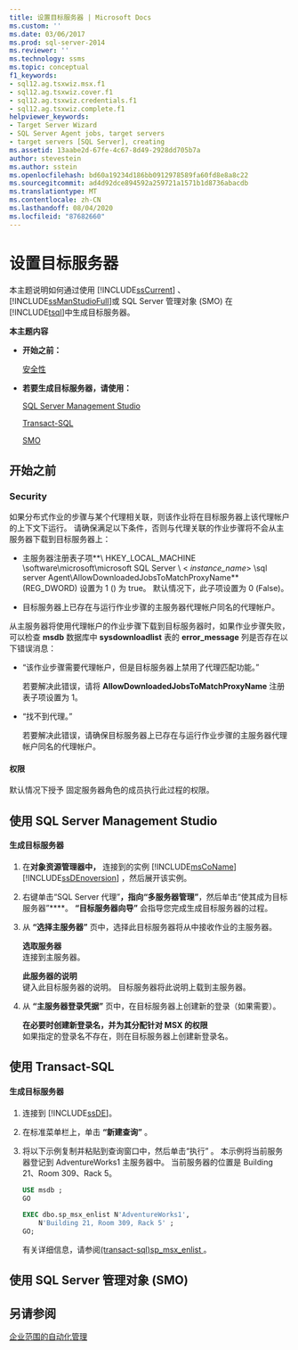 ```yaml
---
title: 设置目标服务器 | Microsoft Docs
ms.custom: ''
ms.date: 03/06/2017
ms.prod: sql-server-2014
ms.reviewer: ''
ms.technology: ssms
ms.topic: conceptual
f1_keywords:
- sql12.ag.tsxwiz.msx.f1
- sql12.ag.tsxwiz.cover.f1
- sql12.ag.tsxwiz.credentials.f1
- sql12.ag.tsxwiz.complete.f1
helpviewer_keywords:
- Target Server Wizard
- SQL Server Agent jobs, target servers
- target servers [SQL Server], creating
ms.assetid: 13aabe2d-67fe-4c67-8d49-2928dd705b7a
author: stevestein
ms.author: sstein
ms.openlocfilehash: bd60a19234d186bb0912978589fa60fd8e8a8c22
ms.sourcegitcommit: ad4d92dce894592a259721a1571b1d8736abacdb
ms.translationtype: MT
ms.contentlocale: zh-CN
ms.lasthandoff: 08/04/2020
ms.locfileid: "87682660"
---
```

# <a name="make-a-target-server"></a>设置目标服务器
  本主题说明如何通过使用 [!INCLUDE[ssCurrent](../../includes/sscurrent-md.md)] 、 [!INCLUDE[ssManStudioFull](../../includes/ssmanstudiofull-md.md)]或 SQL Server 管理对象 (SMO) 在 [!INCLUDE[tsql](../../includes/tsql-md.md)]中生成目标服务器。  
  
 **本主题内容**  
  
-   **开始之前：**  
  
     [安全性](#Security)  
  
-   **若要生成目标服务器，请使用：**  
  
     [SQL Server Management Studio](#SSMSProcedure)  
  
     [Transact-SQL](#TsqlProcedure)  
  
     [SMO](#PowerShellProcedure)  
  
##  <a name="before-you-begin"></a><a name="BeforeYouBegin"></a> 开始之前  
  
###  <a name="security"></a><a name="Security"></a> Security  
 如果分布式作业的步骤与某个代理相关联，则该作业将在目标服务器上该代理帐户的上下文下运行。 请确保满足以下条件，否则与代理关联的作业步骤将不会从主服务器下载到目标服务器上：  
  
-   主服务器注册表子项**\ HKEY_LOCAL_MACHINE \software\microsoft\microsoft SQL Server \\ < *instance_name*> \sql server Agent\AllowDownloadedJobsToMatchProxyName** (REG_DWORD) 设置为 1 () 为 true。 默认情况下，此子项设置为 0 (False)。  
  
-   目标服务器上已存在与运行作业步骤的主服务器代理帐户同名的代理帐户。  
  
 从主服务器将使用代理帐户的作业步骤下载到目标服务器时，如果作业步骤失败，可以检查 **msdb** 数据库中 **sysdownloadlist** 表的 **error_message** 列是否存在以下错误消息：  
  
-   “该作业步骤需要代理帐户，但是目标服务器上禁用了代理匹配功能。”  
  
     若要解决此错误，请将 **AllowDownloadedJobsToMatchProxyName** 注册表子项设置为 1。  
  
-   “找不到代理。”  
  
     若要解决此错误，请确保目标服务器上已存在与运行作业步骤的主服务器代理帐户同名的代理帐户。  
  
####  <a name="permissions"></a><a name="Permissions"></a> 权限  
 默认情况下授予  固定服务器角色的成员执行此过程的权限。  
  
##  <a name="using-sql-server-management-studio"></a><a name="SSMSProcedure"></a> 使用 SQL Server Management Studio  
  
#### <a name="to-make-a-target-server"></a>生成目标服务器  
  
1.  在**对象资源管理器中，** 连接到的实例 [!INCLUDE[msCoName](../../includes/msconame-md.md)] [!INCLUDE[ssDEnoversion](../../includes/ssdenoversion-md.md)] ，然后展开该实例。  
  
2.  右键单击“SQL Server 代理”****，指向“多服务器管理”****，然后单击“使其成为目标服务器”****。 **“目标服务器向导”** 会指导您完成生成目标服务器的过程。  
  
3.  从 **“选择主服务器”** 页中，选择此目标服务器将从中接收作业的主服务器。  
  
     **选取服务器**  
     连接到主服务器。  
  
     **此服务器的说明**  
     键入此目标服务器的说明。 目标服务器将此说明上载到主服务器。  
  
4.  从 **“主服务器登录凭据”** 页中，在目标服务器上创建新的登录（如果需要）。  
  
     **在必要时创建新登录名，并为其分配针对 MSX 的权限**  
     如果指定的登录名不存在，则在目标服务器上创建新登录名。  
  
##  <a name="using-transact-sql"></a><a name="TsqlProcedure"></a> 使用 Transact-SQL  
  
#### <a name="to-make-a-target-server"></a>生成目标服务器  
  
1.  连接到 [!INCLUDE[ssDE](../../includes/ssde-md.md)]。  
  
2.  在标准菜单栏上，单击 **“新建查询”** 。  
  
3.  将以下示例复制并粘贴到查询窗口中，然后单击“执行” 。 本示例将当前服务器登记到 AdventureWorks1 主服务器中。 当前服务器的位置是 Building 21、Room 309、Rack 5。  
  
    ```sql
    USE msdb ;  
    GO  
  
    EXEC dbo.sp_msx_enlist N'AdventureWorks1',   
        N'Building 21, Room 309, Rack 5' ;   
    GO;  
    ```  
  
     有关详细信息，请参阅[&#40;transact-sql&#41;sp_msx_enlist ](/sql/relational-databases/system-stored-procedures/sp-msx-enlist-transact-sql)。  
  
##  <a name="using-sql-server-management-objects-smo"></a><a name="PowerShellProcedure"></a>使用 SQL Server 管理对象 (SMO)   
  
## <a name="see-also"></a>另请参阅  
 [企业范围的自动化管理](automated-administration-across-an-enterprise.md)  
